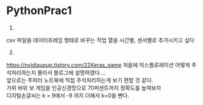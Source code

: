 # PythonPrac1

1. 
csv 파일을 데이터프레임 형태로 바꾸는 작업
열을 시간별, 센서별로 추가시키고 싶다

2.
https://nvidiaupup.tistory.com/22Keras_game
처음에 익스플로레이션 어떻게 주석처리하는지 몰라서 블로그에 설명하였다....<br>
앞으로는 주피터 노트북에 직접 주석처리하는게 보기 편할 것 같다.<br>
가위 바위 보 게임을 인공신경망으로 70퍼센트까지 정확도를 높여보자<br>
디지털손글씨는 k = 9에서 -9 까지 더해서 k=0을 뺀다.<br>
